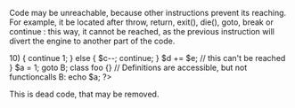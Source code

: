 Code may be unreachable, because other instructions prevent its reaching. 
For example, it be located after throw, return, exit(), die(), goto, break or continue : this way, it cannot be reached, as the previous instruction will divert the engine to another part of the code. 

<?php

function foo() {
    $a++;
    return $a;
    $b++;      // $b++ can't be reached;
}

function bar() {
    if ($a) {
        return $a;
    } else {
        return $b;
    }
    $b++;      // $b++ can't be reached;
}

foreach($a as $b) {
    $c += $b;
    if ($c > 10) {
        continue 1;
    } else {
        $c--;
        continue;
    }
    $d += $e;   // this can't be reached
}

$a = 1;
goto B;
class foo {}    // Definitions are accessible, but not functioncalls
B: 
echo $a;


?>

This is dead code, that may be removed.
